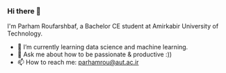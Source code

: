 ### Hi there 👋
I'm Parham Roufarshbaf, a Bachelor CE student at Amirkabir
University of Technology. 
- 🌱 I’m currently learning data science and machine learning.
- 💬 Ask me about how to be passionate & productive :))
- 📫 How to reach me: parhamrou@aut.ac.ir

<!--
**parhamrou/parhamrou** is a ✨ _special_ ✨ repository because its `README.md` (this file) appears on your GitHub profile.

Here are some ideas to get you started:

- 🔭 I’m currently working on ...
- 🌱 I’m currently learning ...
- 👯 I’m looking to collaborate on ...
- 🤔 I’m looking for help with ...
- 💬 Ask me about ...
- 📫 How to reach me: ...
- 😄 Pronouns: ...
- ⚡ Fun fact: ...
-->
